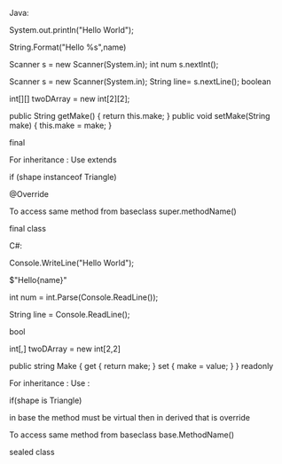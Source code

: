 Java:

System.out.println("Hello World");

String.Format("Hello %s",name)

Scanner s = new Scanner(System.in);
        int num s.nextInt();

Scanner s = new Scanner(System.in);
        String line=  s.nextLine();
boolean  

int[][] twoDArray = new int[2][2];

  public String getMake() {
        return this.make;
    }
    public void setMake(String make) {
        this.make = make;
    }

final

For inheritance : Use extends

if (shape instanceof Triangle) 

@Override

To access same method from baseclass super.methodName()


final class

C#:

Console.WriteLine("Hello World");

$"Hello{name}"

int num = int.Parse(Console.ReadLine());

String line = Console.ReadLine();

bool

int[,] twoDArray = new int[2,2]

 public string Make
        {
            get { return make; }
            set { make = value; }
        }
readonly

For inheritance : Use :

if(shape is Triangle)

in base the method must be virtual  then in derived that is override

To access same method from baseclass base.MethodName()

sealed class
